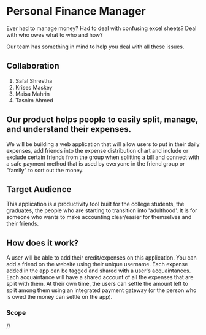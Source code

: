 # Personal Finance Manager

Ever had to manage money? Had to deal with confusing excel sheets? Deal with who owes what to who and how?

Our team has something in mind to help you deal with all these issues.

## Collaboration
1. Safal Shrestha
2. Krises Maskey
3. Maisa Mahrin
4. Tasnim Ahmed


## Our product helps people to easily split, manage, and understand their expenses.

We will be building a web application that will allow users to put in their daily expenses, add friends into the expense distribution chart and include or exclude certain friends from the group when splitting a bill and connect with a safe payment method that is used by everyone in the friend group or "family" to sort out the money.

## Target Audience

This application is a productivity tool built for the college students, the graduates, the people who are starting to transition into 'adulthood'. It is for someone who wants to make accounting clear/easier for themselves and their friends.

## How does it work?

A user will be able to add their credit/expenses on this application. You can add a friend on the website using their unique username. Each expense added in the app can be tagged and shared with a user's acquaintances. Each acquaintance will have a shared account of all the expenses that are split with them. At their own time, the users can settle the amount left to split among them using an integrated payment gateway (or the person who is owed the money can settle on the app).

### Scope

//